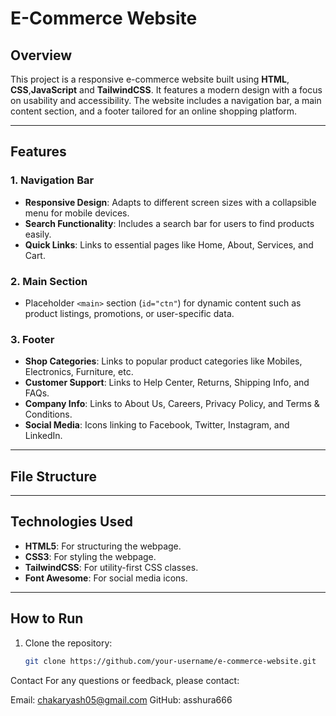 # E-Commerce Website

## Overview
This project is a responsive e-commerce website built using **HTML**, **CSS**,**JavaScript** and **TailwindCSS**. It features a modern design with a focus on usability and accessibility. The website includes a navigation bar, a main content section, and a footer tailored for an online shopping platform.

---

## Features
### 1. Navigation Bar
- **Responsive Design**: Adapts to different screen sizes with a collapsible menu for mobile devices.
- **Search Functionality**: Includes a search bar for users to find products easily.
- **Quick Links**: Links to essential pages like Home, About, Services, and Cart.

### 2. Main Section
- Placeholder `<main>` section (`id="ctn"`) for dynamic content such as product listings, promotions, or user-specific data.

### 3. Footer
- **Shop Categories**: Links to popular product categories like Mobiles, Electronics, Furniture, etc.
- **Customer Support**: Links to Help Center, Returns, Shipping Info, and FAQs.
- **Company Info**: Links to About Us, Careers, Privacy Policy, and Terms & Conditions.
- **Social Media**: Icons linking to Facebook, Twitter, Instagram, and LinkedIn.

---

## File Structure

---

## Technologies Used
- **HTML5**: For structuring the webpage.
- **CSS3**: For styling the webpage.
- **TailwindCSS**: For utility-first CSS classes.
- **Font Awesome**: For social media icons.

---

## How to Run
1. Clone the repository:
   ```bash
   git clone https://github.com/your-username/e-commerce-website.git

Contact
For any questions or feedback, please contact:

Email: chakaryash05@gmail.com
GitHub: asshura666
